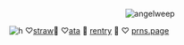 <p align="center"> <img src="https://komarev.com/ghpvc/?username=angelweep&label=　　herrscherofhuman　🌸　　　&color=fae8ed&style=flat" alt="angelweep" />


![h](https://files.catbox.moe/qjyved.jpg)
♡[straw](https://foretnoir.straw.page)🍩
♡[ata](https://elysianrealmego.atabook.org/)
🧁
[rentry](https://rentry.co/foretnoir)
🍰
♡ [prns.page](https://en.pronouns.page/@foretnoir_)